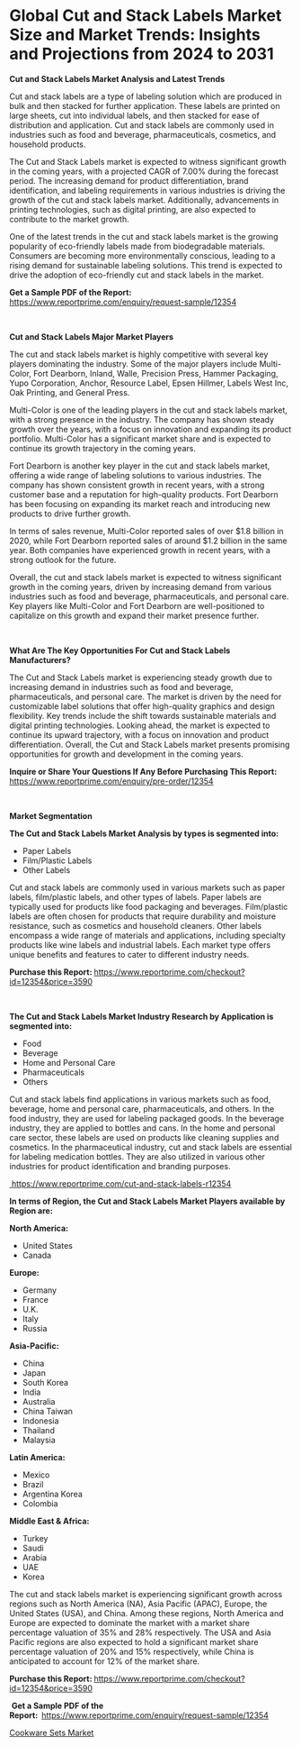 <p><h1>Global Cut and Stack Labels Market Size and Market Trends: Insights and Projections from 2024 to 2031</h1></p><p><strong>Cut and Stack Labels Market Analysis and Latest Trends</strong></p>
<p><p>Cut and stack labels are a type of labeling solution which are produced in bulk and then stacked for further application. These labels are printed on large sheets, cut into individual labels, and then stacked for ease of distribution and application. Cut and stack labels are commonly used in industries such as food and beverage, pharmaceuticals, cosmetics, and household products.</p><p>The Cut and Stack Labels market is expected to witness significant growth in the coming years, with a projected CAGR of 7.00% during the forecast period. The increasing demand for product differentiation, brand identification, and labeling requirements in various industries is driving the growth of the cut and stack labels market. Additionally, advancements in printing technologies, such as digital printing, are also expected to contribute to the market growth.</p><p>One of the latest trends in the cut and stack labels market is the growing popularity of eco-friendly labels made from biodegradable materials. Consumers are becoming more environmentally conscious, leading to a rising demand for sustainable labeling solutions. This trend is expected to drive the adoption of eco-friendly cut and stack labels in the market.</p></p>
<p><strong>Get a Sample PDF of the Report:&nbsp;</strong> <a href="https://www.reportprime.com/enquiry/request-sample/12354">https://www.reportprime.com/enquiry/request-sample/12354</a></p>
<p>&nbsp;</p>
<p><strong>Cut and Stack Labels Major Market Players</strong></p>
<p><p>The cut and stack labels market is highly competitive with several key players dominating the industry. Some of the major players include Multi-Color, Fort Dearborn, Inland, Walle, Precision Press, Hammer Packaging, Yupo Corporation, Anchor, Resource Label, Epsen Hillmer, Labels West Inc, Oak Printing, and General Press.</p><p>Multi-Color is one of the leading players in the cut and stack labels market, with a strong presence in the industry. The company has shown steady growth over the years, with a focus on innovation and expanding its product portfolio. Multi-Color has a significant market share and is expected to continue its growth trajectory in the coming years.</p><p>Fort Dearborn is another key player in the cut and stack labels market, offering a wide range of labeling solutions to various industries. The company has shown consistent growth in recent years, with a strong customer base and a reputation for high-quality products. Fort Dearborn has been focusing on expanding its market reach and introducing new products to drive further growth.</p><p>In terms of sales revenue, Multi-Color reported sales of over $1.8 billion in 2020, while Fort Dearborn reported sales of around $1.2 billion in the same year. Both companies have experienced growth in recent years, with a strong outlook for the future.</p><p>Overall, the cut and stack labels market is expected to witness significant growth in the coming years, driven by increasing demand from various industries such as food and beverage, pharmaceuticals, and personal care. Key players like Multi-Color and Fort Dearborn are well-positioned to capitalize on this growth and expand their market presence further.</p></p>
<p>&nbsp;</p>
<p><strong>What Are The Key Opportunities For Cut and Stack Labels Manufacturers?</strong></p>
<p><p>The Cut and Stack Labels market is experiencing steady growth due to increasing demand in industries such as food and beverage, pharmaceuticals, and personal care. The market is driven by the need for customizable label solutions that offer high-quality graphics and design flexibility. Key trends include the shift towards sustainable materials and digital printing technologies. Looking ahead, the market is expected to continue its upward trajectory, with a focus on innovation and product differentiation. Overall, the Cut and Stack Labels market presents promising opportunities for growth and development in the coming years.</p></p>
<p><strong>Inquire or Share Your Questions If Any Before Purchasing This Report:</strong> <a href="https://www.reportprime.com/enquiry/pre-order/12354">https://www.reportprime.com/enquiry/pre-order/12354</a></p>
<p>&nbsp;</p>
<p><strong>Market Segmentation</strong></p>
<p><strong>The Cut and Stack Labels Market Analysis by types is segmented into:</strong></p>
<p><ul><li>Paper Labels</li><li>Film/Plastic Labels</li><li>Other Labels</li></ul></p>
<p><p>Cut and stack labels are commonly used in various markets such as paper labels, film/plastic labels, and other types of labels. Paper labels are typically used for products like food packaging and beverages. Film/plastic labels are often chosen for products that require durability and moisture resistance, such as cosmetics and household cleaners. Other labels encompass a wide range of materials and applications, including specialty products like wine labels and industrial labels. Each market type offers unique benefits and features to cater to different industry needs.</p></p>
<p><strong>Purchase this Report:&nbsp;</strong><a href="https://www.reportprime.com/checkout?id=12354&price=3590">https://www.reportprime.com/checkout?id=12354&price=3590</a></p>
<p>&nbsp;</p>
<p><strong>The Cut and Stack Labels Market Industry Research by Application is segmented into:</strong></p>
<p><ul><li>Food</li><li>Beverage</li><li>Home and Personal Care</li><li>Pharmaceuticals</li><li>Others</li></ul></p>
<p><p>Cut and stack labels find applications in various markets such as food, beverage, home and personal care, pharmaceuticals, and others. In the food industry, they are used for labeling packaged goods. In the beverage industry, they are applied to bottles and cans. In the home and personal care sector, these labels are used on products like cleaning supplies and cosmetics. In the pharmaceutical industry, cut and stack labels are essential for labeling medication bottles. They are also utilized in various other industries for product identification and branding purposes.</p></p>
<p><a href="https://www.reportprime.com/cut-and-stack-labels-r12354">&nbsp;https://www.reportprime.com/cut-and-stack-labels-r12354</a></p>
<p><strong>In terms of Region, the Cut and Stack Labels Market Players available by Region are:</strong></p>
<p>
    <p> <strong> North America: </strong>
        <ul>
            <li>United States</li>
            <li>Canada</li>
        </ul>
        </p> 
    <p> <strong> Europe: </strong>
        <ul>
            <li>Germany</li>
            <li>France</li>
            <li>U.K.</li>
            <li>Italy</li>
            <li>Russia</li>
        </ul>
        </p> 
    <p> <strong> Asia-Pacific: </strong>
        <ul>
            <li>China</li>
            <li>Japan</li>
            <li>South Korea</li>
            <li>India</li>
            <li>Australia</li>
            <li>China Taiwan</li>
            <li>Indonesia</li>
            <li>Thailand</li>
            <li>Malaysia</li>
        </ul>
        </p> 
    <p> <strong> Latin America: </strong>
        <ul>
            <li>Mexico</li>
            <li>Brazil</li>
            <li>Argentina Korea</li>
            <li>Colombia</li>
        </ul>
        </p> 
    <p> <strong> Middle East & Africa: </strong>
        <ul>
            <li>Turkey</li>
            <li>Saudi</li>
            <li>Arabia</li>
            <li>UAE</li>
            <li>Korea</li>
        </ul>
    </p>
    </p>
<p><p>The cut and stack labels market is experiencing significant growth across regions such as North America (NA), Asia Pacific (APAC), Europe, the United States (USA), and China. Among these regions, North America and Europe are expected to dominate the market with a market share percentage valuation of 35% and 28% respectively. The USA and Asia Pacific regions are also expected to hold a significant market share percentage valuation of 20% and 15% respectively, while China is anticipated to account for 12% of the market share.</p></p>
<p><strong>Purchase this Report: </strong><a href="https://www.reportprime.com/checkout?id=12354&price=3590">https://www.reportprime.com/checkout?id=12354&price=3590</a></p>
<p>&nbsp;<strong>Get a Sample PDF of the Report:&nbsp;&nbsp;</strong><a href="https://www.reportprime.com/enquiry/request-sample/12354">https://www.reportprime.com/enquiry/request-sample/12354</a></p>
<p><strong></strong></p>
<p><p><a href="https://github.com/FrankHernanXXfnf/Market-Research-Report-List-1/blob/main/cookware-sets-market.md">Cookware Sets Market</a></p></p>